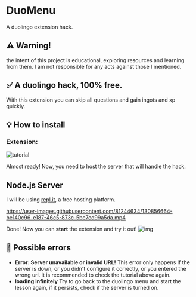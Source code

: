 # DuoMenu
A duolingo extension hack.

## ⚠ Warning!
the intent of this project is educational, exploring resources and learning from them. I am not responsible for any acts against those I mentioned.

## ✅ A duolingo hack, 100% free.
With this extension you can skip all questions and gain ingots and xp quickly.

## 💡 How to install

### Extension:
![tutorial](https://i.imgur.com/85wbUzd.gif)

Almost ready! Now, you need to host the server that will handle the hack.

## Node.js Server

I will be using [repl.it](https://replit.com/), a free hosting platform.

https://user-images.githubusercontent.com/81244634/130856664-be140c96-e187-46c5-873c-5be7cd99a5da.mp4

Done! Now you can **start** the extension and try it out!
![img](https://i.imgur.com/Y2kOwjh.jpg)


## 🐞 Possible errors


- **Error: Server unavailable or invalid URL!**
This error only happens if the server is down, or you didn't configure it correctly, or you entered the wrong url.
It is recommended to check the tutorial above again.
- **loading infinitely**
Try to go back to the duolingo menu and start the lesson again, if it persists, check if the server is turned on.
